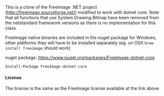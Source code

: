 This is a clone of the FreeImage .NET project (http://freeimage.sourceforge.net/) modified to work with dotnet core.  Note that all functions that use System.Drawing.Bitmap have been removed from the netstandard framework versions as there is no implementation for this class.

FreeImage native binaries are included in the nuget package for Windows, other platforms they will have to be installed separately (eg. on OSX `brew install freeimage` should work)

nuget package: https://www.nuget.org/packages/FreeImage-dotnet-core

`Install-Package FreeImage-dotnet-core`

#### License

The license is the same as the FreeImage license available at the link above
